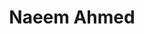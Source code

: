 ---
order: 15

title: "Naeem Ahmed"

draft: false

bg_image: "images/backgrounds/page-title.jpg"

image: "images/executives/naeem-ahmed.jpg"

designation: "Assistant Treasurer"

contact:
  # contact item loop
  - name : "naeemtanveer1024@gmail.com"
    icon : "ti-email" # icon pack : https://themify.me/themify-icons
    link : "mailto:naeemtanveer1024@gmail.com"

  # contact item loop
  - name : "Naeem Ahmed"
    icon : "ti-facebook" # icon pack : https://themify.me/themify-icons
    link : "#"

  # contact item loop
  - name : "IEEE ID: 94979512"
    icon : "ti-world" # icon pack : https://themify.me/themify-icons
    link : "#94979512"

# type
type: "executives"
---